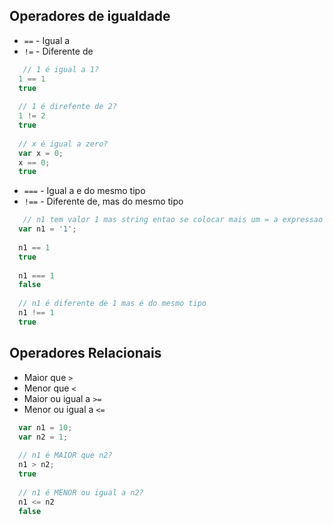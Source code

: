 ## Operadores de igualdade

  - `==` - Igual a
  - `!=` - Diferente de
  
```javascript
   // 1 é igual a 1?
  1 == 1
  true
  
  // 1 é direfente de 2?
  1 != 2
  true
  
  // x é igual a zero?
  var x = 0;
  x == 0;
  true
```

  - `===` - Igual a e do mesmo tipo
  - `!==` - Diferente de, mas do mesmo tipo
  
```javascript
   // n1 tem valor 1 mas string entao se colocar mais um = a expressao deve fazer a comparação do tipo da variavel
  var n1 = '1';
  
  n1 == 1
  true
  
  n1 === 1
  false
  
  // n1 é diferente de 1 mas é do mesmo tipo
  n1 !== 1  
  true
```


## Operadores Relacionais
  - Maior que `>`
  - Menor que `<`
  - Maior ou igual a `>=`
  - Menor ou igual a `<=`
  
```javascript
  var n1 = 10;
  var n2 = 1;
  
  // n1 é MAIOR que n2?
  n1 > n2;
  true
  
  // n1 é MENOR ou igual a n2?
  n1 <= n2
  false
```
